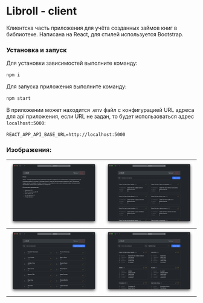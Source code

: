 # Libroll - client
Клиентска часть приложения для учёта созданных займов книг в библиотеке. Написана на React, для стилей используется Bootstrap. 

### Установка и запуск

Для установки зависимостей выполните команду:

```sh
npm i
```

Для запуска приложения выполните команду:

```sh
npm start
```

В приложении может находится .env файл с конфигурацией URL адреса для api приложения, если URL не задан, то будет использоваться адрес `localhost:5000`:

```.env
REACT_APP_API_BASE_URL=http://localhost:5000
```

### Изображения: 
| ![Main](img/Libroll%20-%20Main.png) | ![Books](img/Libroll%20-%20Books.png) |
|-|-|
| ![Users](img/Libroll%20-%20Users.png) | ![Borrows](img/Libroll%20-%20Borrows.png) |

<!-- TODO:
- [x] Remove all old tasks cuz them was too dumb
- [x] Modal forms for all operation types
- [x] Icons for actions and better frontend UI
- [x] Show message if database is down
- [x] Make normal readme file

- [ ] Final cleanup

- [ ] ? User page with them borrow history
- [ ] ? Books page with them borrow history

- [ ] Think a bit more about database look
- [ ] ? User +middle name?
- [ ] ? External book creators tabe?
- [ ] ? Remove books counter, add a unique id for borrows 
 -->
